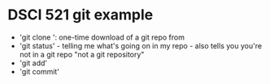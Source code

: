 # DSCI 521 git example

- 'git clone <URL>': one-time download of a git repo from <URL>
- 'git status' - telling me what's going on in my repo - also tells you you're not in a git repo "not a git repository"
- 'git add'
- 'git commit'